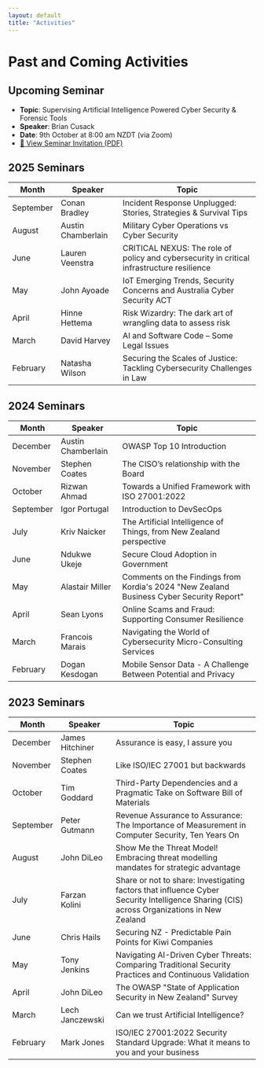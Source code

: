 ```yaml
---
layout: default
title: "Activities"
---
```



# Past and Coming Activities

<!--
## Upcoming Seminar - To Be Announced
-->

## Upcoming Seminar

- **Topic**: Supervising Artificial Intelligence Powered Cyber Security & Forensic Tools
- **Speaker**: Brian Cusack
- **Date**: 9th October at 8:00 am NZDT (via Zoom)
- <a href= "/NZISF-website/assets/docs/20251009%20NZISF%20seminar.pdf" target="_blank">📄 View Seminar Invitation (PDF)</a>


## 2025 Seminars

| Month      | Speaker           | Topic                                                                                     |
|------------|-------------------|-------------------------------------------------------------------------------------------|
| September  | Conan Bradley     | Incident Response Unplugged: Stories, Strategies & Survival Tips                          |
| August     | Austin Chamberlain| Military Cyber Operations vs Cyber Security                                               |
| June       | Lauren Veenstra   | CRITICAL NEXUS: The role of policy and cybersecurity in critical infrastructure resilience|
| May        | John Ayoade       | IoT Emerging Trends, Security Concerns and Australia Cyber Security ACT                   |
| April      | Hinne Hettema     | Risk Wizardry: The dark art of wrangling data to assess risk                              |
| March      | David Harvey      | AI and Software Code – Some Legal Issues                                                  |
| February   | Natasha Wilson    | Securing the Scales of Justice: Tackling Cybersecurity Challenges in Law                  |

## 2024 Seminars

| Month      | Speaker           | Topic                                                                                     |
|------------|-------------------|-------------------------------------------------------------------------------------------|
| December   | Austin Chamberlain| OWASP Top 10 Introduction                                                                 |
| November   | Stephen Coates    | The CISO’s relationship with the Board                                                    |
| October    | Rizwan Ahmad      | Towards a Unified Framework with ISO 27001:2022                                           |
| September  | Igor Portugal     | Introduction to DevSecOps                                                                 |
| July       | Kriv Naicker      | The Artificial Intelligence of Things, from New Zealand perspective                       |
| June       | Ndukwe Ukeje      | Secure Cloud Adoption in Government                                                       |
| May        | Alastair Miller   | Comments on the Findings from Kordia's 2024 "New Zealand Business Cyber Security Report"  |
| April      | Sean Lyons        | Online Scams and Fraud: Supporting Consumer Resilience                                    |
| March      | Francois Marais   | Navigating the World of Cybersecurity Micro-Consulting Services                           |
| February   | Dogan Kesdogan    | Mobile Sensor Data - A Challenge Between Potential and Privacy                            |

## 2023 Seminars

| Month      | Speaker           | Topic                                                                                     |
|------------|-------------------|-------------------------------------------------------------------------------------------|
| December   | James Hitchiner   | Assurance is easy, I assure you                                                           |
| November   | Stephen Coates    | Like ISO/IEC 27001 but backwards                                                          |
| October    | Tim Goddard       | Third-Party Dependencies and a Pragmatic Take on Software Bill of Materials               |
| September  | Peter Gutmann     | Revenue Assurance to Assurance: The Importance of Measurement in Computer Security, Ten Years On |
| August     | John DiLeo        | Show Me the Threat Model! Embracing threat modelling mandates for strategic advantage     |
| July       | Farzan Kolini     | Share or not to share: Investigating factors that influence Cyber Security Intelligence Sharing (CIS) across Organizations in New Zealand |
| June       | Chris Hails       | Securing NZ - Predictable Pain Points for Kiwi Companies                                 |
| May        | Tony Jenkins      | Navigating AI-Driven Cyber Threats: Comparing Traditional Security Practices and Continuous Validation |
| April      | John DiLeo        | The OWASP "State of Application Security in New Zealand" Survey                          |
| March      | Lech Janczewski   | Can we trust Artificial Intelligence?                                                    |
| February   | Mark Jones        | ISO/IEC 27001:2022 Security Standard Upgrade: What it means to you and your business     |
